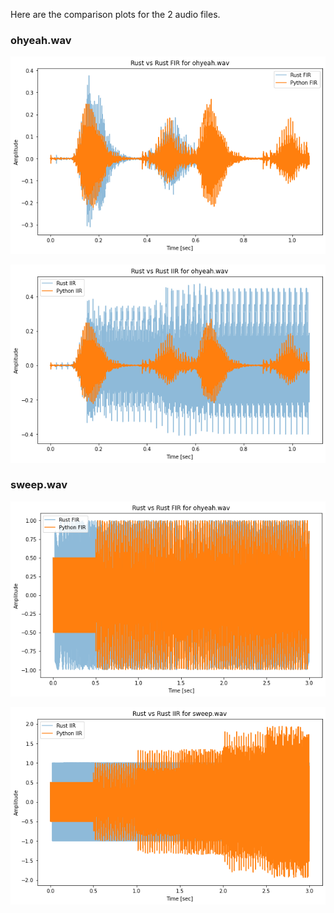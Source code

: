 Here are the comparison plots for the 2 audio files.

### ohyeah.wav

![](./assets/RustvPython_FIR_ohyeah.png)

![](./assets/RustvPython_IIR_ohyeah.png)

### sweep.wav
![](./assets/RustvPython_FIR_sweep.png)

![](./assets/RustvPython_IIR_sweep.png)